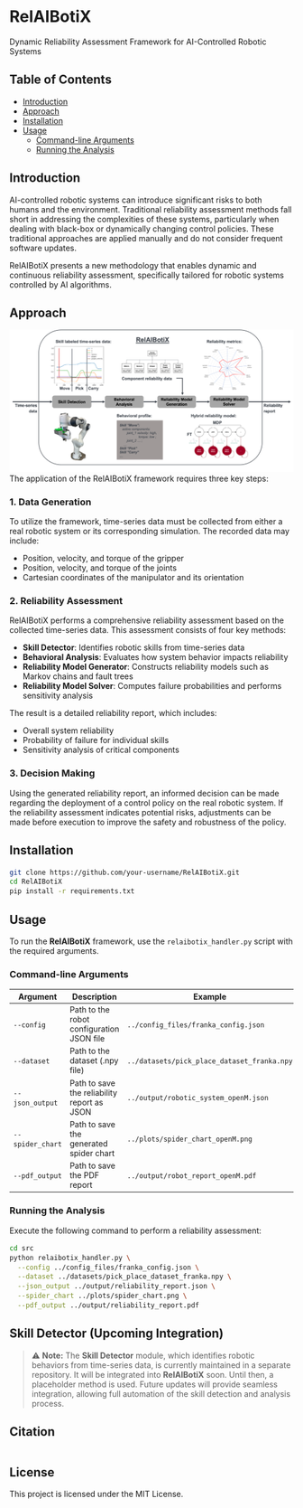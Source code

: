 # RelAIBotiX <!-- omit from toc -->
Dynamic Reliability Assessment Framework for AI-Controlled Robotic Systems

## Table of Contents <!-- omit from toc -->
- [Introduction](#introduction)
- [Approach](#approach)
- [Installation](#installation)
- [Usage](#usage)
  - [Command-line Arguments](#command-line-arguments)
  - [Running the Analysis](#running-the-analysis)

## Introduction
AI-controlled robotic systems can introduce significant risks to both humans and the environment. Traditional reliability assessment methods fall short in addressing the complexities of these systems, particularly when dealing with black-box or dynamically changing control policies. These traditional approaches are applied manually and do not consider frequent software updates. 

RelAIBotiX presents a new methodology that enables dynamic and continuous reliability assessment, specifically tailored for robotic systems controlled by AI algorithms.

## Approach
![RelAIBotiX Framework](figures/relaibotix_new.png)
The application of the RelAIBotiX framework requires three key steps:

### 1. Data Generation
To utilize the framework, time-series data must be collected from either a real robotic system or its corresponding simulation. The recorded data may include:
- Position, velocity, and torque of the gripper
- Position, velocity, and torque of the joints
- Cartesian coordinates of the manipulator and its orientation

### 2. Reliability Assessment
RelAIBotiX performs a comprehensive reliability assessment based on the collected time-series data. This assessment consists of four key methods:
- **Skill Detector**: Identifies robotic skills from time-series data
- **Behavioral Analysis**: Evaluates how system behavior impacts reliability
- **Reliability Model Generator**: Constructs reliability models such as Markov chains and fault trees
- **Reliability Model Solver**: Computes failure probabilities and performs sensitivity analysis

The result is a detailed reliability report, which includes:
- Overall system reliability
- Probability of failure for individual skills
- Sensitivity analysis of critical components

### 3. Decision Making
Using the generated reliability report, an informed decision can be made regarding the deployment of a control policy on the real robotic system. If the reliability assessment indicates potential risks, adjustments can be made before execution to improve the safety and robustness of the policy.

## Installation

```bash
git clone https://github.com/your-username/RelAIBotiX.git
cd RelAIBotiX
pip install -r requirements.txt
```

## Usage

To run the **RelAIBotiX** framework, use the `relaibotix_handler.py` script with the required arguments.

### **Command-line Arguments**

| Argument         | Description                                       | Example                                   |
|-----------------|---------------------------------------------------|-------------------------------------------|
| `--config`      | Path to the robot configuration JSON file         | `../config_files/franka_config.json`      |
| `--dataset`     | Path to the dataset (.npy file)                   | `../datasets/pick_place_dataset_franka.npy` |
| `--json_output` | Path to save the reliability report as JSON | `../output/robotic_system_openM.json`    |
| `--spider_chart` | Path to save the generated spider chart           | `../plots/spider_chart_openM.png`        |
| `--pdf_output`  | Path to save the PDF report                       | `../output/robot_report_openM.pdf`       |

### **Running the Analysis**

Execute the following command to perform a reliability assessment:

```bash
cd src
python relaibotix_handler.py \
  --config ../config_files/franka_config.json \
  --dataset ../datasets/pick_place_dataset_franka.npy \
  --json_output ../output/reliability_report.json \
  --spider_chart ../plots/spider_chart.png \
  --pdf_output ../output/reliability_report.pdf
```

## Skill Detector (Upcoming Integration)

> ⚠ **Note:** The **Skill Detector** module, which identifies robotic behaviors from time-series data, is currently maintained in a separate repository. It will be integrated into **RelAIBotiX** soon. Until then, a placeholder method is used. Future updates will provide seamless integration, allowing full automation of the skill detection and analysis process.

## Citation
```bibtex

```


## License
This project is licensed under the MIT License.


